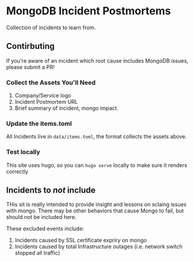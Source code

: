# MongoDB Incident Postmortems

Collection of incidents to learn from.  

## Contirbuting

If you're aware of an incident which root cause includes MongoDB issues, please submit a PR!

### Collect the Assets You'll Need
1) Company/Service logo
2) Incident Postmortem URL
3) Brief summary of incident, mongo impact.

### Update the items.toml
All Incidents live in `data/items.toml`, the format collects the assets above.

### Test locally
This site uses hugo, so you can `hugo serve` locally to make sure it renders correctly

## Incidents to *not* include
THis sit is really intended to provide insight and lessons on sclaing issues with mongo. There may be other behaviors that cause Mongo to fail, but should not be included here. 

These excluded events include:

1) Incidents caused by SSL certificate expriry on mongo
2) Incidents caused by total Infrastructure outages (i.e. network switch stopped all traffic)
